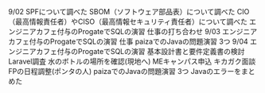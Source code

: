 9/02
  SPFについて調べた
  SBOM（ソフトウェア部品表）について調べた
  CIO（最高情報責任者）やCISO（最高情報セキュリティ責任者）について調べた
  エンジニアカフェ付与のProgateでSQLの演習
  仕事の打ち合わせ
9/03
  エンジニアカフェ付与のProgateでSQLの演習
  仕事
  paizaでのJavaの問題演習 3つ
9/04
  エンジニアカフェ付与のProgateでSQLの演習
  基本設計書と要件定義書の検討
  Laravel調査
  水のボトルの場所を確認(現地へ)
  MEキャンパス申込
  キカガク面談
  FPの日程調整(ポンタの人)
  paizaでのJavaの問題演習 3つ
  Javaのエラーをまとめた
